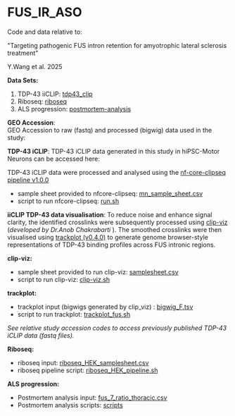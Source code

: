 # FUS_IR_ASO

Code and data relative to: 

"Targeting pathogenic FUS intron retention for amyotrophic lateral sclerosis treatment"  

 Y.Wang et al. 2025

**Data Sets:**

1. TDP-43 iiCLIP: [tdp43_clip](https://github.com/itsyiranwang/FUS_IR_ASO/tree/main/tdp43_clip)    
2. Riboseq: [riboseq](https://github.com/itsyiranwang/FUS_IR_ASO/tree/main/riboseq)
3. ALS progression:  [postmortem-analysis](https://github.com/itsyiranwang/FUS_IR_ASO/tree/main/postmortem-analysis)


**GEO Accession**:   
GEO Accession to raw (fastq) and processed (bigwig) data used in the study:


**TDP-43 iCLIP**: 
TDP-43 iCLIP data generated in this study in hiPSC-Motor Neurons can be accessed here:   
 
TDP-43 iCLIP data were processed and analysed using the [nf-core-clipseq pipeline v1.0.0](https://nf-co.re/clipseq/1.0.0/)  
- sample sheet provided to nfcore-clipseq: [mn_sample_sheet.csv](https://github.com/itsyiranwang/FUS_IR_ASO/blob/main/tdp43_clip/nfcore_clipseq/mn_sample_sheet.csv)    
- script to run nfcore-clipseq: [run.sh](https://github.com/itsyiranwang/FUS_IR_ASO/blob/main/tdp43_clip/nfcore_clipseq/run.sh)

**iiCLIP TDP-43 data visualisation**:  To reduce noise and enhance signal clarity, the identified crosslinks were subsequently processed using [clip-viz](https://github.com/amchakra/clip-viz)  (_developed by Dr.Anob Chakrabarti_ ). The smoothed crosslinks were then visualised using [trackplot (v0.4.0)](https://trackplot.readthedocs.io/en/latest/) to generate genome browser-style representations of TDP-43 binding profiles across FUS intronic regions.

**clip-viz:**   
- sample sheet provided to run clip-viz: [samplesheet.csv](https://github.com/itsyiranwang/FUS_IR_ASO/blob/main/tdp43_clip/clip_viz/samplesheet.csv)     
- script to run clip-viz: [clip-viz.sh](https://github.com/itsyiranwang/FUS_IR_ASO/blob/main/tdp43_clip/clip_viz/clip_viz.sh)   

**trackplot:**    
- trackplot input (bigwigs generated by clip_viz) : [bigwig_F.tsv](https://github.com/itsyiranwang/FUS_IR_ASO/blob/main/tdp43_clip/trackplot/bigwig_F.tsv)    
- script to run trackplot: [trackplot_fus.sh](https://github.com/itsyiranwang/FUS_IR_ASO/blob/main/tdp43_clip/trackplot/trackplot_fus.sh)   

_See relative study accession codes to access previously published TDP-43 iCLIP data (fastq files)._ 

**Riboseq:** 
- riboseq input: [riboseq_HEK_samplesheet.csv](https://github.com/itsyiranwang/FUS_IR_ASO/blob/main/riboseq/riboseq_HEK_samplesheet.csv)  
- riboseq pipeline script: [riboseq_HEK_pipeline.sh](https://github.com/itsyiranwang/FUS_IR_ASO/blob/main/riboseq/riboseq_HEK_pipeline.sh)  

**ALS progression:** 
- Postmortem analysis input: [fus_7_ratio_thoracic.csv](https://github.com/itsyiranwang/FUS_IR_ASO/blob/main/postmortem-analysis/input_files/fus_7_ratio_thoracic.csv)  
- Postmortem analysis scripts: [scripts](https://github.com/itsyiranwang/FUS_IR_ASO/tree/main/postmortem-analysis/scripts)  

